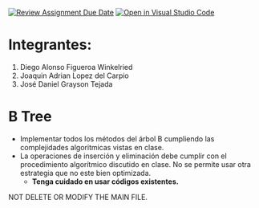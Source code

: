 [![Review Assignment Due Date](https://classroom.github.com/assets/deadline-readme-button-22041afd0340ce965d47ae6ef1cefeee28c7c493a6346c4f15d667ab976d596c.svg)](https://classroom.github.com/a/hgyicZ3f)
[![Open in Visual Studio Code](https://classroom.github.com/assets/open-in-vscode-2e0aaae1b6195c2367325f4f02e2d04e9abb55f0b24a779b69b11b9e10269abc.svg)](https://classroom.github.com/online_ide?assignment_repo_id=21129752&assignment_repo_type=AssignmentRepo)

# Integrantes:

1. Diego Alonso Figueroa Winkelried
2. Joaquin Adrian Lopez del Carpio
3. José Daniel Grayson Tejada

# B Tree

- Implementar todos los métodos del árbol B cumpliendo las complejidades algoritmicas vistas en clase.
- La operaciones de inserción y eliminación debe cumplir con el procedimiento algorítmico discutido en clase. No se permite usar otra estrategia que no este bien optimizada.
  - **Tenga cuidado en usar códigos existentes.**

NOT DELETE OR MODIFY THE MAIN FILE.
